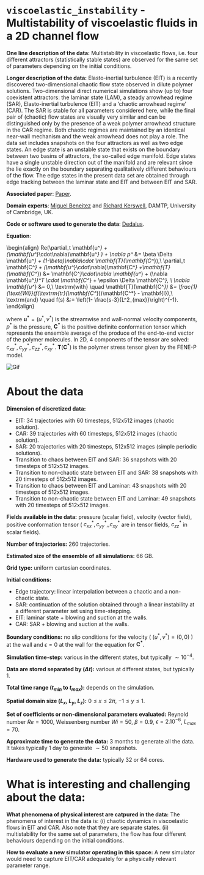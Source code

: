 # `viscoelastic_instability` - Multistability of viscoelastic fluids in a 2D channel flow

**One line description of the data:** Multistability in viscoelastic flows, i.e. four different attractors (statistically stable states) are observed for the same set of parameters depending on the initial conditions. 

**Longer description of the data:** Elasto-inertial turbulence (EIT) is a recently discovered two-dimensional chaotic flow state observed in dilute polymer solutions. Two-dimensional direct numerical simulations show (up to) four coexistent attractors: the laminar state (LAM), a steady arrowhead regime (SAR), Elasto-inertial turbulence (EIT) and a ‘chaotic arrowhead regime’ (CAR). The SAR is stable for all parameters considered here, while the final pair of (chaotic) flow states are visually very similar and can be distinguished only by the presence of a weak polymer arrowhead structure in the CAR regime. Both chaotic regimes are maintained by an identical near-wall mechanism and the weak arrowhead does not play a role. The data set includes snapshots on the four attractors as well as two edge states. An edge state is an unstable state that exists on the boundary between two basins of attractors, the so-called edge manifold. Edge states have a single unstable direction out of the manifold and are relevant since the lie exactly on the boundary separating qualitatively different behaviours of the flow. The edge states in the present data set are obtained through edge tracking between the laminar state and EIT and between EIT and SAR. 

**Associated paper**: [Paper](https://www.cambridge.org/core/services/aop-cambridge-core/content/view/D63B7EDB638451A6FC2FBBFDA85E1BBD/S0022112024000508a.pdf/multistability-of-elasto-inertial-two-dimensional-channel-flow.pdf).

**Domain experts**: [Miguel Beneitez](https://beneitez.github.io/) and [Richard Kerswell](https://www.damtp.cam.ac.uk/user/rrk26/), DAMTP, University of Cambridge, UK.

**Code or software used to generate the data**: [Dedalus](https://dedalus-project.readthedocs.io/en/latest/index.html).

**Equation**:

\begin{align}
Re(\partial_t \mathbf{u^*} + (\mathbf{u^*}\cdot\nabla)\mathbf{u^*} ) + \nabla p^* &= \beta \Delta \mathbf{u^*} + (1-\beta)\nabla\cdot \mathbf{T}(\mathbf{C^*}),\\
\partial_t \mathbf{C^*} + (\mathbf{u^*}\cdot\nabla)\mathbf{C^*} +\mathbf{T}(\mathbf{C^*}) &= \mathbf{C^*}\cdot\nabla \mathbf{u^*} + (\nabla \mathbf{u^*})^T \cdot \mathbf{C^*} + \epsilon \Delta \mathbf{C^*}, \\
\nabla \mathbf{u^*} &= 0,\\
\textrm{with} \quad \mathbf{T}(\mathbf{C^*}) &= \frac{1}{\text{Wi}}(f(\textrm{tr}(\mathbf{C^*}))\mathbf{C^*} - \mathbf{I}),\\
\textrm{and} \quad f(s) &:= \left(1- \frac{s-3}{L^2_{max}}\right)^{-1}. 
\end{align}


where $\mathbf{u^*} = (u^*,v^*)$ is the streamwise and wall-normal velocity components, $p^*$ is the pressure, $\mathbf{C^*}$ is the positive definite conformation tensor which represents the ensemble average of the produce of the end-to-end vector of the polymer molecules. In 2D, 4 components of the tensor are solved: $c_{xx}^{*}, c^{*}_{yy}, c^{*}_{zz}, c^{*}_{xy}$. $\mathbf{T}(\mathbf{C^{*}})$ is the polymer stress tensor given by the FENE-P model.


![Gif](https://users.flatironinstitute.org/~polymathic/data/the_well/datasets/viscoelastic_instability/gif/pressure_normalized.gif)

# About the data

**Dimension of discretized data:** 

- EIT: 34 trajectories with 60 timesteps, 512x512 images (chaotic solution). 
- CAR: 39 trajectories with 60 timesteps, 512x512 images (chaotic solution).
- SAR: 20 trajectories with 20 timesteps, 512x512 images (simple periodic solutions). 
- Transition to chaos between EIT and SAR: 36 snapshots with 20 timesteps of 512x512 images. 
- Transition to non-chaotic state between EIT and SAR: 38 snapshots with 20 timesteps of 512x512 images. 
- Transition to chaos between EIT and Laminar: 43 snapshots with 20 timesteps of 512x512 images. 
- Transition to non-chaotic state between EIT and Laminar: 49 snapshots with 20 timesteps of 512x512 images.

**Fields available in the data:** pressure (scalar field), velocity (vector field), positive conformation tensor ( $c_{xx}^{*}, c^{*}_{yy},, c^{*}_{xy}$ are in tensor fields, $c^{*}_{zz}$ in scalar fields).

**Number of trajectories:** 260 trajectories.

**Estimated size of the ensemble of all simulations:** 66 GB.

**Grid type:** uniform cartesian coordinates.

**Initial conditions:**

- Edge trajectory: linear interpolation between a chaotic and a non-chaotic state. 
- SAR: continuation of the solution obtained through a linear instability at a different parameter set using time-stepping. 
- EIT: laminar state + blowing and suction at the walls. 
- CAR: SAR + blowing and suction at the walls.

**Boundary conditions:** no slip conditions for the velocity ( $(u^*,v^*)=(0,0)$ ) at the wall and $\epsilon=0$ at the wall for the equation for $\mathbf{C^*}$.

**Simulation time-step:** various in the different states, but typically $\sim 10^{-4}$.

**Data are stored separated by ($\Delta t$):** various at different states, but typically 1.

**Total time range ($t_{min}$ to $t_{max}$):** depends on the simulation.

**Spatial domain size ($L_x$, $L_y$, $L_z$):** $0 \leq x \leq 2\pi$, $-1 \leq y \leq 1$.

**Set of coefficients or non-dimensional parameters evaluated:** Reynold number $Re=1000$, Weissenberg number $Wi = 50$, $\beta =0.9$, $\epsilon=2.10^{-6}$, $L_{max}=70$.

**Approximate time to generate the data:** 3 months to generate all the data. It takes typically 1 day to generate $\sim 50$ snapshots.

**Hardware used to generate the data:** typically 32 or 64 cores.

# What is interesting and challenging about the data:

**What phenomena of physical interest are catpured in the data:** The phenomena of interest in the data is: (i) chaotic dynamics in viscoelastic flows in EIT and CAR. Also note that they are separate states. (ii) multistability for the same set of parameters, the flow has four different behaviours depending on the initial conditions.

**How to evaluate a new simulator operating in this space:**
A new simulator would need to capture EIT/CAR adequately for a physically relevant parameter range. 
